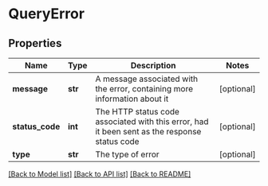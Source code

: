 # QueryError


## Properties
Name | Type | Description | Notes
------------ | ------------- | ------------- | -------------
**message** | **str** | A message associated with the error, containing more information about it | [optional] 
**status_code** | **int** | The HTTP status code associated with this error, had it been sent as the response status code | [optional] 
**type** | **str** | The type of error | [optional] 

[[Back to Model list]](../README.md#documentation-for-models) [[Back to API list]](../README.md#documentation-for-api-endpoints) [[Back to README]](../README.md)


